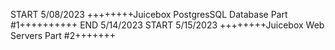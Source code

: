 START 5/08/2023 ++++++++Juicebox PostgresSQL Database Part #1++++++++++ END 5/14/2023
START 5/15/2023 ++++++++Juicebox Web Servers Part #2+++++++
